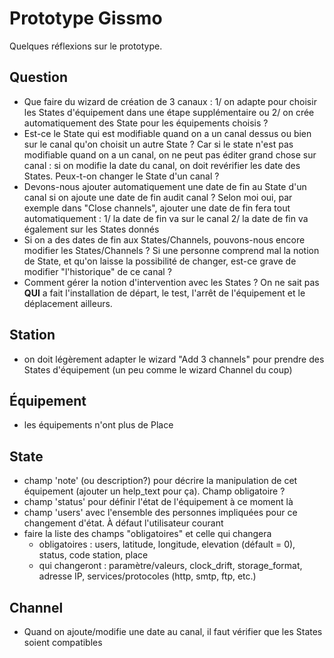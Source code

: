 # Prototype Gissmo

Quelques réflexions sur le prototype.

## Question

  * Que faire du wizard de création de 3 canaux : 1/ on adapte pour choisir les States d'équipement dans une étape supplémentaire ou 2/ on crée automatiquement des State pour les équipements choisis ?
  * Est-ce le State qui est modifiable quand on a un canal dessus ou bien sur le canal qu'on choisit un autre State ? Car si le state n'est pas modifiable quand on a un canal, on ne peut pas éditer grand chose sur canal : si on modifie la date du canal, on doit revérifier les date des States. Peux-t-on changer le State d'un canal ?
  * Devons-nous ajouter automatiquement une date de fin au State d'un canal si on ajoute une date de fin audit canal ? Selon moi oui, par exemple dans "Close channels", ajouter une date de fin fera tout automatiquement : 1/ la date de fin va sur le canal 2/ la date de fin va également sur les States donnés
  * Si on a des dates de fin aux States/Channels, pouvons-nous encore modifier les States/Channels ? Si une personne comprend mal la notion de State, et qu'on laisse la possibilité de changer, est-ce grave de modifier "l'historique" de ce canal ?
  * Comment gérer la notion d'intervention avec les States ? On ne sait pas **QUI** a fait l'installation de départ, le test, l'arrêt de l'équipement et le déplacement ailleurs.

## Station

  * on doit légèrement adapter le wizard "Add 3 channels" pour prendre des States d'équipement (un peu comme le wizard Channel du coup)

## Équipement

  * les équipements n'ont plus de Place

## State

  * champ 'note' (ou description?) pour décrire la manipulation de cet équipement (ajouter un help_text pour ça). Champ obligatoire ?
  * champ 'status' pour définir l'état de l'équipement à ce moment là
  * champ 'users' avec l'ensemble des personnes impliquées pour ce changement d'état. À défaut l'utilisateur courant
  * faire la liste des champs "obligatoires" et celle qui changera
    * obligatoires : users, latitude, longitude, elevation (défault = 0), status, code station, place
    * qui changeront : paramètre/valeurs, clock\_drift, storage\_format, adresse IP, services/protocoles (http, smtp, ftp, etc.)

## Channel

  * Quand on ajoute/modifie une date au canal, il faut vérifier que les States soient compatibles

